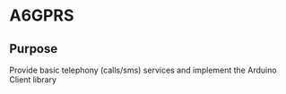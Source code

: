 # A6GPRS
## Purpose
Provide basic telephony (calls/sms) services and implement the Arduino Client library
